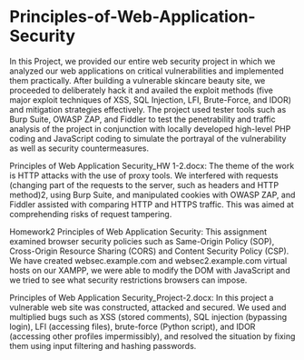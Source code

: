 # Principles-of-Web-Application-Security

In this Project, we provided our entire web security project in which we analyzed our web applications on critical vulnerabilities and implemented them practically. 
After building a vulnerable skincare beauty site, we proceeded to deliberately hack it and availed the exploit methods (five major exploit techniques of XSS, SQL Injection, LFI, Brute-Force, and IDOR) 
and mitigation strategies effectively. 
The project used tester tools such as Burp Suite, OWASP ZAP, and Fiddler 
to test the penetrability and traffic analysis of the project in conjunction with locally developed high-level PHP coding and JavaScript coding 
to simulate the portrayal of the vulnerability as well as security countermeasures.

Principles of Web Application Security_HW 1-2.docx: The theme of the work is HTTP attacks with the use of proxy tools. We interfered with requests (changing part of the requests to the server, such as headers and HTTP method)2, using Burp Suite, and manipulated cookies with OWASP ZAP, and Fiddler assisted with comparing HTTP and HTTPS traffic. This was aimed at comprehending risks of request tampering.

Homework2 Principles of Web Application Security: This assignment examined browser security policies such as Same-Origin Policy (SOP), Cross-Origin Resource Sharing (CORS) and Content Security Policy (CSP). 
We have created websec.example.com and websec2.example.com virtual hosts on our XAMPP, we were able to modify the DOM with JavaScript and we tried to see what security restrictions browsers can impose.

Principles of Web Application Security_Project-2.docx: In this project a vulnerable web site was constructed, attacked and secured. We used and multiplied bugs such as XSS (stored comments), SQL injection (bypassing login), LFI (accessing files), brute-force (Python script), and IDOR (accessing other profiles impermissibly), and resolved the situation by fixing them using input filtering and hashing passwords.
